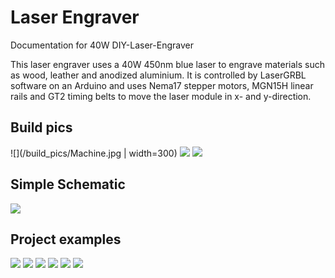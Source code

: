 # Laser Engraver
Documentation for 40W DIY-Laser-Engraver

This laser engraver uses a 40W 450nm blue laser to engrave materials such as wood, leather and anodized aluminium. It is controlled by LaserGRBL software on an Arduino and uses Nema17 stepper motors, MGN15H linear rails and GT2 timing belts to move the laser module in x- and y-direction.

## Build pics

![](/build_pics/Machine.jpg | width=300)
![](/build_pics/Electronics_Housing_01.jpg)
![](/build_pics/Electronics_Housing_02.jpg)

## Simple Schematic

![](/electronics/schematic_01.PNG)

## Project examples

![](/projects/leather.jpg)
![](/projects/wood_01.jpg)
![](/projects/wood_02.jpg)
![](/projects/wood_03.jpg)
![](/projects/settings_01.jpg)
![](/projects/settings_02.jpg)
